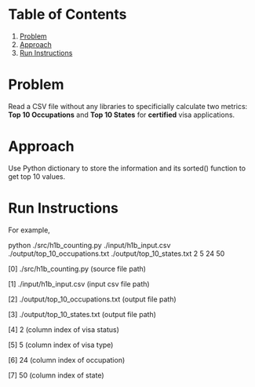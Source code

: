 # Table of Contents
1. [Problem](README.md#problem)
2. [Approach](README.md#approach)
3. [Run Instructions](README.md#run-instructions)

# Problem

Read a CSV file without any libraries to specificially calculate two metrics: **Top 10 Occupations** and **Top 10 States** for **certified** visa applications.


# Approach

Use Python dictionary to store the information and its sorted() function to get top 10 values.

# Run Instructions

For example, 

python ./src/h1b_counting.py ./input/h1b_input.csv ./output/top_10_occupations.txt ./output/top_10_states.txt 2 5 24 50

[0] ./src/h1b_counting.py (source file path)

[1] ./input/h1b_input.csv (input csv file path)

[2] ./output/top_10_occupations.txt (output file path)

[3] ./output/top_10_states.txt (output file path)

[4] 2 (column index of visa status)

[5] 5 (column index of visa type)

[6] 24 (column index of occupation)

[7] 50 (column index of state)

